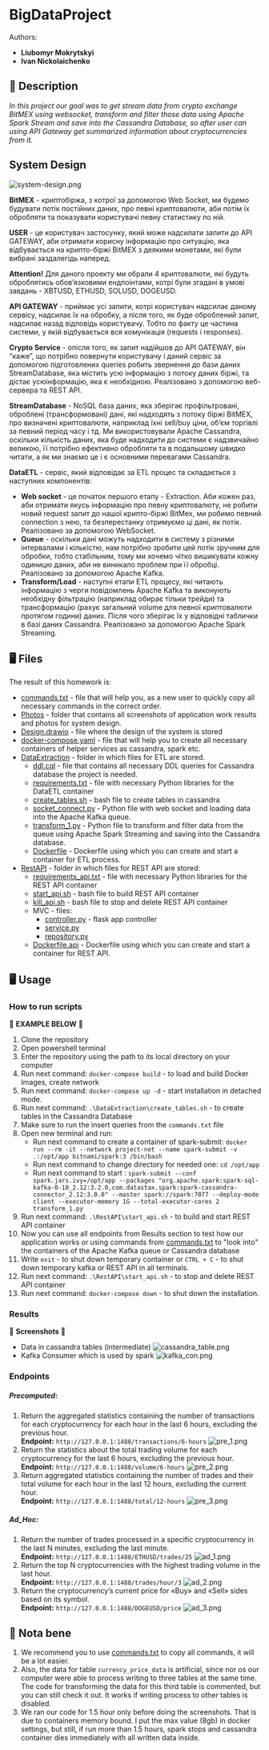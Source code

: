 # BigDataProject

Authors: 
- **Liubomyr Mokrytskyi**
- **Ivan Nickolaichenko**

## 📝 Description

_In this project our goal was to get stream data from crypto exchange BitMEX using websocket, transform and filter those data using Apache Spark Stream and save into the Cassandra Database, so after user can using API Gateway get summarized information about cryptocurrencies from it._

## System Design

![system-design.png](Photos%2Fsystem-design.png)

**BitMEX** - криптобіржа, з котрої за допомогою Web Socket, ми будемо будувати потік постійних даних, про певні криптовалюти, аби потім їх обробляти та показувати користувачі певну статистику по ній.

**USER** - це користувач застосунку, який може надсилати запити до API GATEWAY, аби отримати корисну інформацію про ситуацію, яка відбувається на крипто-біржі BitMEX з деякими монетами, які були вибрані заздалегідь наперед. 

**Attention!**
Для даного проекту ми обрали 4 криптовалюти, які будуть оброблятись обов’язковими ендпоінтами, котрі були згадані в умові завдань - XBTUSD, ETHUSD, SOLUSD, DOGEUSD.

**API GATEWAY** - приймає усі запити, котрі користувач надсилає даному сервісу, надсилає їх на обробку, а після того, як буде оброблений запит, надсилає назад відповідь користувачу. Тобто по факту це частина системи, у якій відбувається вся комунікація (requests і responses).

**Crypto Service** - опісля того, як запит надійшов до API GATEWAY, він “каже”, що потрібно повернути користувачу і даний сервіс за допомогою підготовлених queries робить звернення до бази даних StreamDatabase, яка містить усю інформацію з потоку даних біржі, та дістає усюінформацію, яка є необхідною. Реалізовано з допомогою веб-сервера та REST API. 

**StreamDatabase** - NoSQL база даних, яка зберігає профільтровані, оброблені (трансформовані) дані, які надходять з потоку біржі BitMEX, про визначені криптовалюти, наприклад їхні sell/buy ціни, об’єм торгівлі за певний період часу і тд. Ми використовували Apache Cassandra, оскільки кількість даних, яка буде надходити до системи є надзвичайно великою, її потрібно ефективно обробляти та в подальшому швидко читати, а як ми знаємо це і є основними перевагами Cassandra.

**DataETL** - сервіс, який відповідає за ETL процес та складається з наступних компонентів:

- **Web socket** - це початок першого етапу - Extraction. Аби кожен раз, аби отримати якусь інформацію про певну криптовалюту, не робити новий request запит до нашої крипто-біржі BitMex, ми робимо певний connection з нею, та безперестанку отримуємо ці дані, як потік. Реалізовано за допомогою WebSocket.
- **Queue** - оскільки дані можуть надходити в систему з різними інтервалами і кількістю, нам потрібно зробити цей потік зручним для обробки, тобто стабільним, тому ми хочемо чітко вишикувати кожну одиницю даних, аби не виникало проблем при її обробці. Реалізовано за допомогою Apache Kafka.
- **Transform/Load** - наступні етапи ETL процесу, які читають інформацію з черги повідомлень Apache Kafka та виконують необхідну фільтрацію (наприклад обирає тільки трейди) та трансформацію (рахує загальний volume для певної криптовалюти протягом години) даних. Після чого зберігає їх у відповідні таблички в базі даних Cassandra. Реалізовано за допомогою Apache Spark Streaming.

## 🖥 Files

The result of this homework is:

- [commands.txt](commands.txt) - file that will help you, as a new user to quickly copy all necessary commands in the correct order. 
- [Photos](Photoes) - folder that contains all screenshots of application work results and photos for system design.
- [Design.drawio](Design.drawio) - file where the design of the system is stored
- [docker-compose.yaml](docker-compose.yaml) - file that will help you to create all necessary containers of helper services as cassandra, spark etc.
- [DataExtraction](DataExtraction) - folder in which files for ETL are stored.
    - [ddl.cql](DataExtraction/ddl.cql) - file that contains all necessary DDL queries for Cassandra database the project is needed.
    - [requirements.txt](DataExtraction/requirements.txt) - file with necessary Python libraries for the DataETL container
    - [create_tables.sh](DataExtraction/create_tables.sh) - bash file to create tables in cassandra
    - [socket_connect.py](DataExtraction/socket_connect.py) - Python file with web socket and loading data into the Apache Kafka queue.
    - [transform_1.py](DataExtraction/transform_1.py) - Python file to transform and filter data from the queue using Apache Spark Streaming and saving into the Cassandra database.
    - [Dockerfile](DataExtraction/Dockerfile) - Dockerfile using which you can create and start a container for ETL process. 
- [RestAPI](RestAPI) - folder in which files for REST API are stored:
    - [requirements_api.txt](RestAPI/requirements_api.txt) - file with necessary Python libraries for the REST API container
    - [start_api.sh](RestAPI/start_api.sh) - bash file to build REST API container
    - [kill_api.sh](RestAPI/kill_api.sh) - bash file to stop and delete REST API container
    - MVC - files:
      - [controller.py](RestAPI/controller.py) - flask app controller
      - [service.py](RestAPI/service.py)
      - [repository.py](RestAPI/repository.py)
    - [Dockerfile.api](RestAPI/Dockerfile.api) - Dockerfile using which you can create and start a container for REST API. 


## 🖥 Usage

### How to run scripts

🔻 **EXAMPLE BELOW** 🔻

1. Clone the repository
2. Open powershell terminal
3. Enter the repository using the path to its local directory on your computer
4. Run next command: `docker-compose build` - to load and build Docker Images, create network
5. Run next command: `docker-compose up -d` - start installation in detached mode.
6. Run next command: `.\DataExtraction\create_tables.sh` - to create tables in the Cassandra Database
7. Make sure to run the insert queries from the `commands.txt` file
7. Open new terminal and run:
    - Run next command to create a container of spark-submit: `docker run --rm -it --network project-net --name spark-submit -v .:/opt/app bitnami/spark:3 /bin/bash`
    - Run next command to change directory for needed one: `cd /opt/app`
    - Run next command to start : `spark-submit --conf spark.jars.ivy=/opt/app --packages "org.apache.spark:spark-sql-kafka-0-10_2.12:3.2.0,com.datastax.spark:spark-cassandra-connector_2.12:3.0.0" --master spark://spark:7077 --deploy-mode client --executor-memory 1G --total-executor-cores 2 transform_1.py`
8. Run next command: `.\RestAPI\start_api.sh` - to build and start REST API container 
9. Now you can use all endpoints from Results section to test how our application works or using commands from [commands.txt](commands.txt) to "look into" the containers of the Apache Kafka queue or Cassandra database 
10. Write `exit` - to shut down temporary container or `CTRL + C` - to shut down temporary kafka or REST API in all terminals. 
11. Run next command: `.\RestAPI\start_api.sh` - to stop and delete REST API container 
12. Run next command: `docker-compose down` - to shut down the installation.


### Results

🔻 **Screenshots**  🔻
- Data in cassandra tables (intermediate)
![cassandra_table.png](screenshots/cassandra_table.png)
- Kafka Consumer which is used by spark
![kafka_con.png](screenshots/kafka_con.png)

### Endpoints

##### Precomputed:
1) Return the aggregated statistics containing the number of transactions for each cryptocurrency for each hour in the last 6 hours, excluding the previous hour.<br>
<b>Endpoint:</b> `http://127.0.0.1:1488/transactions/6-hours`
![pre_1.png](screenshots/pre_1.png)
2) Return the statistics about the total trading volume for each cryptocurrency for the last 6 hours, excluding the previous hour.<br>
<b>Endpoint:</b> `http://127.0.0.1:1488/volume/6-hours`
![pre_2.png](screenshots/pre_2.png)
3) Return aggregated statistics containing the number of trades and their total volume for each hour in the last 12 hours, excluding the current hour. <br>
<b>Endpoint:</b> `http://127.0.0.1:1488/total/12-hours`
![pre_3.png](screenshots/pre_3.png)

##### Ad_Hoc:
1) Return the number of trades processed in a specific cryptocurrency in the last N minutes, excluding the last minute.<br>
<b>Endpoint:</b> `http://127.0.0.1:1488/ETHUSD/trades/25`
![ad_1.png](screenshots/ad_1.png)
2) Return the top N cryptocurrencies with the highest trading volume in the last hour.<br>
<b>Endpoint:</b> `http://127.0.0.1:1488/trades/hour/3`
![ad_2.png](screenshots/ad_2.png) 
3) Return the cryptocurrency’s current price for «Buy» and «Sell» sides based on its symbol. <br>
<b>Endpoint:</b> `http://127.0.0.1:1488/DOGEUSD/price`
![ad_3.png](screenshots/ad_3.png)


## 📌 Nota bene

1) We recommend you to use [commands.txt](commands.txt) to copy all commands, it will be a lot easier.
2) Also, the data for table `currency_price_data` is artificial, since nor os our computer were able to process writing to three tables at the same time. The code for transforming the data for this third table is commented, but you can still check it out. It works if writing process to other tables is disabled. 
3) We ran our code for 1.5 hour only before doing the screenshots. That is due to containers memory bound. I put the max value (8gb) in docker settings, but still, if run more than 1.5 hours, spark stops and cassandra container dies immediately with all written data inside.